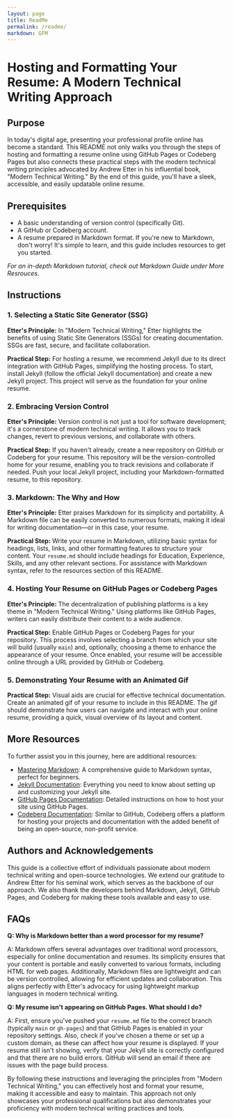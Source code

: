 ```yaml
---
layout: page
title: ReadMe
permalink: /readme/
markdown: GFM
---
```


# Hosting and Formatting Your Resume: A Modern Technical Writing Approach

## Purpose

In today's digital age, presenting your professional profile online has become a standard. This README not only walks you through the steps of hosting and formatting a resume online using GitHub Pages or Codeberg Pages but also connects these practical steps with the modern technical writing principles advocated by Andrew Etter in his influential book, "Modern Technical Writing." By the end of this guide, you'll have a sleek, accessible, and easily updatable online resume.

## Prerequisites

-   A basic understanding of version control (specifically Git).
-   A GitHub or Codeberg account.
-   A resume prepared in Markdown format. If you're new to Markdown, don't worry! It's simple to learn, and this guide includes resources to get you started.

*For an in-depth Markdown tutorial, check out Markdown Guide under More Resrouces.*

## Instructions

### 1. Selecting a Static Site Generator (SSG)

**Etter's Principle:** In "Modern Technical Writing," Etter highlights the benefits of using Static Site Generators (SSGs) for creating documentation. SSGs are fast, secure, and facilitate collaboration.

**Practical Step:** For hosting a resume, we recommend Jekyll due to its direct integration with GitHub Pages, simplifying the hosting process. To start, install Jekyll (follow the official Jekyll documentation) and create a new Jekyll project. This project will serve as the foundation for your online resume.

### 2. Embracing Version Control

**Etter's Principle:** Version control is not just a tool for software development; it's a cornerstone of modern technical writing. It allows you to track changes, revert to previous versions, and collaborate with others.

**Practical Step:** If you haven't already, create a new repository on GitHub or Codeberg for your resume. This repository will be the version-controlled home for your resume, enabling you to track revisions and collaborate if needed. Push your local Jekyll project, including your Markdown-formatted resume, to this repository.

### 3. Markdown: The Why and How

**Etter's Principle:** Etter praises Markdown for its simplicity and portability. A Markdown file can be easily converted to numerous formats, making it ideal for writing documentation—or in this case, your resume.

**Practical Step:** Write your resume in Markdown, utilizing basic syntax for headings, lists, links, and other formatting features to structure your content. Your `resume.md` should include headings for Education, Experience, Skills, and any other relevant sections. For assistance with Markdown syntax, refer to the resources section of this README.

### 4. Hosting Your Resume on GitHub Pages or Codeberg Pages

**Etter's Principle:** The decentralization of publishing platforms is a key theme in "Modern Technical Writing." Using platforms like GitHub Pages, writers can easily distribute their content to a wide audience.

**Practical Step:** Enable GitHub Pages or Codeberg Pages for your repository. This process involves selecting a branch from which your site will build (usually `main`) and, optionally, choosing a theme to enhance the appearance of your resume. Once enabled, your resume will be accessible online through a URL provided by GitHub or Codeberg.

### 5. Demonstrating Your Resume with an Animated Gif

**Practical Step:** Visual aids are crucial for effective technical documentation. Create an animated gif of your resume to include in this README. The gif should demonstrate how users can navigate and interact with your online resume, providing a quick, visual overview of its layout and content.

## More Resources

To further assist you in this journey, here are additional resources:

-   [Mastering Markdown](https://www.markdownguide.org/getting-started/): A comprehensive guide to Markdown syntax, perfect for beginners.
-   [Jekyll Documentation](https://jekyllrb.com/docs/): Everything you need to know about setting up and customizing your Jekyll site.
-   [GitHub Pages Documentation](https://docs.github.com/en/pages): Detailed instructions on how to host your site using GitHub Pages.
-   [Codeberg Documentation](https://codeberg.org/help): Similar to GitHub, Codeberg offers a platform for hosting your projects and documentation with the added benefit of being an open-source, non-profit service.

## Authors and Acknowledgements

This guide is a collective effort of individuals passionate about modern technical writing and open-source technologies. We extend our gratitude to Andrew Etter for his seminal work, which serves as the backbone of our approach. We also thank the developers behind Markdown, Jekyll, GitHub Pages, and Codeberg for making these tools available and easy to use.

## FAQs

**Q: Why is Markdown better than a word processor for my resume?**

A: Markdown offers several advantages over traditional word processors, especially for online documentation and resumes. Its simplicity ensures that your content is portable and easily converted to various formats, including HTML for web pages. Additionally, Markdown files are lightweight and can be version controlled, allowing for efficient updates and collaboration. This aligns perfectly with Etter's advocacy for using lightweight markup languages in modern technical writing.

**Q: My resume isn't appearing on GitHub Pages. What should I do?**

A: First, ensure you've pushed your `resume.md` file to the correct branch (typically `main` or `gh-pages`) and that GitHub Pages is enabled in your repository settings. Also, check if you've chosen a theme or set up a custom domain, as these can affect how your resume is displayed. If your resume still isn't showing, verify that your Jekyll site is correctly configured and that there are no build errors. GitHub will send an email if there are issues with the page build process.

By following these instructions and leveraging the principles from "Modern Technical Writing," you can effectively host and format your resume, making it accessible and easy to maintain. This approach not only showcases your professional qualifications but also demonstrates your proficiency with modern technical writing practices and tools.

